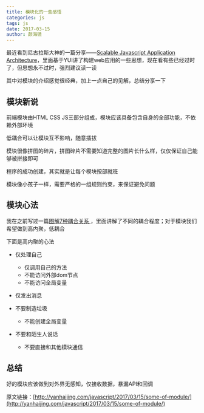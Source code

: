 ```yaml
---
title: 模块化的一些感悟
categories: js
tags: js
date: 2017-03-15
author: 颜海镜
---
```


最近看到尼古拉斯大神的一篇分享——[Scalable Javascript Application Architecture](https://www.slideshare.net/nzakas/scalable-javascript-application-architecture)，里面基于YUI讲了构建web应用的一些思想，现在看有些已经过时了，但思想永不过时，强烈建议读一读

其中对模块的介绍感觉很经典，加上一点自己的见解，总结分享一下

<!-- more -->

## 模块新说
前端模块由HTML CSS JS三部分组成，模块应该具备包含自身的全部功能，不依赖外部环境

低耦合可以让模块互不影响，随意插拔

模块很像拼图的碎片，拼图碎片不需要知道完整的图片长什么样，仅仅保证自己能够被拼接即可

程序的成功创建，其实就是让每个模块按部就班

模块像小孩子一样，需要严格的一组规则约束，来保证避免问题

## 模块心法
我在之前写过一篇[图解7种耦合关系 ](http://yanhaijing.com/program/2016/09/01/about-coupling/)，里面讲解了不同的耦合程度；对于模块我们希望做到高内聚，低耦合

下面是高内聚的心法

- 仅处理自己
  - 仅调用自己的方法
  - 不能访问外部dom节点
  - 不能访问全局变量

- 仅发出消息

- 不要制造垃圾
  - 不能创建全局变量

- 不要和陌生人说话
  - 不要直接和其他模块通信

## 总结
好的模块应该做到对外界无感知，仅接收数据，暴漏API和回调

原文链接：[http://yanhaijing.com/javascript/2017/03/15/some-of-module/](http://yanhaijing.com/javascript/2017/03/15/some-of-module/)
